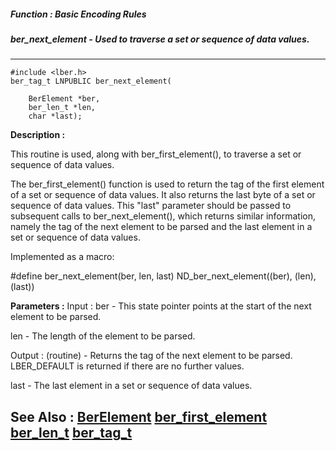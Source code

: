 ##### Function : Basic Encoding Rules
##### ber_next_element - Used to traverse a set or sequence of data values.
---
```
#include <lber.h>
ber_tag_t LNPUBLIC ber_next_element(

	BerElement *ber,
	ber_len_t *len,
	char *last);
```
**Description :**

This routine is used, along with ber_first_element(), to traverse a set or 
sequence of data values. 

The ber_first_element() function is used to return the tag of the first element 
of a set or sequence of data values. It also returns the last byte of a set or 
sequence of data values. This "last" parameter should be passed to subsequent 
calls to ber_next_element(), which returns similar information, namely the tag 
of the next element to be parsed and the last element in a set or sequence of 
data values.

Implemented as a macro:

#define ber_next_element(ber, len, last) ND_ber_next_element((ber), (len), 
(last))

**Parameters :**
Input :
ber  -  This state pointer points at the start of the next element to be parsed. 

len  -  The length of the element to be parsed.

Output :
(routine)  -  Returns the tag of the next element to be parsed. LBER_DEFAULT is returned if there are no further values.


last  -  The last element in a set or sequence of data values.


**See Also :**
[BerElement](/reference/Data/BerElement)
[ber_first_element](/reference/Func/ber_first_element)
[ber_len_t](/reference/Data/ber_len_t)
[ber_tag_t](/reference/Data/ber_tag_t)
---
